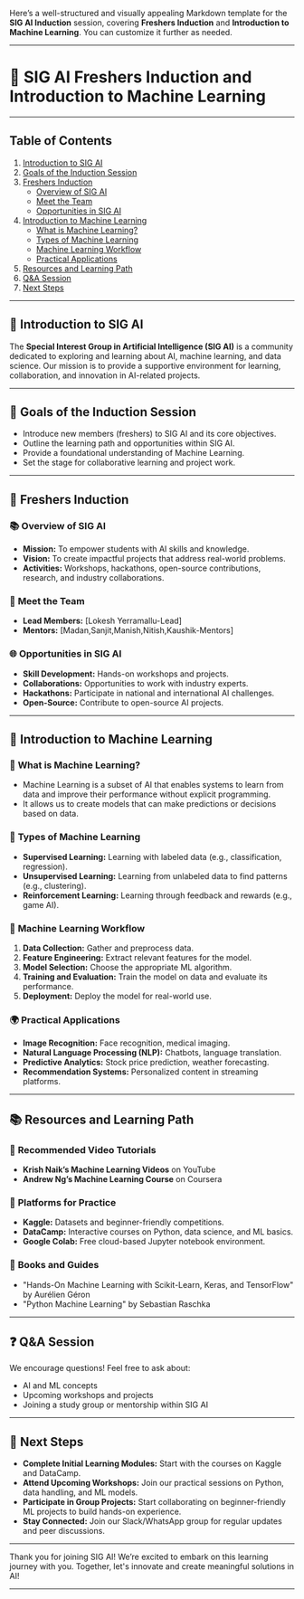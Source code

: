 Here’s a well-structured and visually appealing Markdown template for the **SIG AI Induction** session, covering **Freshers Induction** and **Introduction to Machine Learning**. You can customize it further as needed.

---

# 🌟 **SIG AI Freshers Induction and Introduction to Machine Learning**

---

## Table of Contents
1. [Introduction to SIG AI](#introduction-to-sig-ai)
2. [Goals of the Induction Session](#goals-of-the-induction-session)
3. [Freshers Induction](#freshers-induction)
   - [Overview of SIG AI](#overview-of-sig-ai)
   - [Meet the Team](#meet-the-team)
   - [Opportunities in SIG AI](#opportunities-in-sig-ai)
4. [Introduction to Machine Learning](#introduction-to-machine-learning)
   - [What is Machine Learning?](#what-is-machine-learning)
   - [Types of Machine Learning](#types-of-machine-learning)
   - [Machine Learning Workflow](#machine-learning-workflow)
   - [Practical Applications](#practical-applications)
5. [Resources and Learning Path](#resources-and-learning-path)
6. [Q&A Session](#qa-session)
7. [Next Steps](#next-steps)

---

## 📌 **Introduction to SIG AI**

The **Special Interest Group in Artificial Intelligence (SIG AI)** is a community dedicated to exploring and learning about AI, machine learning, and data science. Our mission is to provide a supportive environment for learning, collaboration, and innovation in AI-related projects.

---

## 🎯 **Goals of the Induction Session**

- Introduce new members (freshers) to SIG AI and its core objectives.
- Outline the learning path and opportunities within SIG AI.
- Provide a foundational understanding of Machine Learning.
- Set the stage for collaborative learning and project work.

---

## 👥 **Freshers Induction**

### 📚 **Overview of SIG AI**
   - **Mission:** To empower students with AI skills and knowledge.
   - **Vision:** To create impactful projects that address real-world problems.
   - **Activities:** Workshops, hackathons, open-source contributions, research, and industry collaborations.

### 🏅 **Meet the Team**
   - **Lead Members:** [Lokesh Yerramallu-Lead]
   - **Mentors:** [Madan,Sanjit,Manish,Nitish,Kaushik-Mentors]


### 🌐 **Opportunities in SIG AI**
   - **Skill Development:** Hands-on workshops and projects.
   - **Collaborations:** Opportunities to work with industry experts.
   - **Hackathons:** Participate in national and international AI challenges.
   - **Open-Source:** Contribute to open-source AI projects.

---

## 📖 **Introduction to Machine Learning**

### 🤖 **What is Machine Learning?**
   - Machine Learning is a subset of AI that enables systems to learn from data and improve their performance without explicit programming.
   - It allows us to create models that can make predictions or decisions based on data.

### 🧠 **Types of Machine Learning**
   - **Supervised Learning:** Learning with labeled data (e.g., classification, regression).
   - **Unsupervised Learning:** Learning from unlabeled data to find patterns (e.g., clustering).
   - **Reinforcement Learning:** Learning through feedback and rewards (e.g., game AI).

### 🔄 **Machine Learning Workflow**
   1. **Data Collection:** Gather and preprocess data.
   2. **Feature Engineering:** Extract relevant features for the model.
   3. **Model Selection:** Choose the appropriate ML algorithm.
   4. **Training and Evaluation:** Train the model on data and evaluate its performance.
   5. **Deployment:** Deploy the model for real-world use.

### 🌍 **Practical Applications**
   - **Image Recognition:** Face recognition, medical imaging.
   - **Natural Language Processing (NLP):** Chatbots, language translation.
   - **Predictive Analytics:** Stock price prediction, weather forecasting.
   - **Recommendation Systems:** Personalized content in streaming platforms.

---

## 📚 **Resources and Learning Path**

### 🎥 **Recommended Video Tutorials**
   - **Krish Naik’s Machine Learning Videos** on YouTube
   - **Andrew Ng’s Machine Learning Course** on Coursera

### 📝 **Platforms for Practice**
   - **Kaggle:** Datasets and beginner-friendly competitions.
   - **DataCamp:** Interactive courses on Python, data science, and ML basics.
   - **Google Colab:** Free cloud-based Jupyter notebook environment.

### 📖 **Books and Guides**
   - "Hands-On Machine Learning with Scikit-Learn, Keras, and TensorFlow" by Aurélien Géron
   - "Python Machine Learning" by Sebastian Raschka

---

## ❓ **Q&A Session**

We encourage questions! Feel free to ask about:
   - AI and ML concepts
   - Upcoming workshops and projects
   - Joining a study group or mentorship within SIG AI

---

## 📅 **Next Steps**

- **Complete Initial Learning Modules:** Start with the courses on Kaggle and DataCamp.
- **Attend Upcoming Workshops:** Join our practical sessions on Python, data handling, and ML models.
- **Participate in Group Projects:** Start collaborating on beginner-friendly ML projects to build hands-on experience.
- **Stay Connected:** Join our Slack/WhatsApp group for regular updates and peer discussions.

---

Thank you for joining SIG AI! We’re excited to embark on this learning journey with you. Together, let's innovate and create meaningful solutions in AI!

--- 


